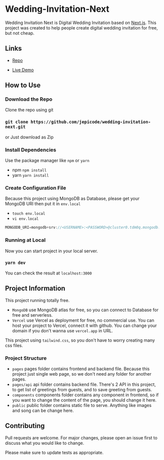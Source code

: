 # Wedding-Invitation-Next

Wedding Invitation Next is Digital Wedding Invitation based on [Next.js](https://nextjs.org/). This project was created to help people create digital wedding invitation for free, but not cheap.

## Links

- [Repo](https://github.com/jepicode/wedding-invitation-next)

- [Live Demo](https://jepi-rere.vercel.app/ckfjdw)

## How to Use

### Download the Repo
Clone the repo using git

### `git clone https://github.com/jepicode/wedding-invitation-next.git`

or Just download as Zip

### Install Dependencies
Use the package manager like `npm` or `yarn`

- npm `npm install`
- yarn `yarn install`

### Create Configuration File
Because this project using MongoDB as Database, please get your MongoDB URI then put it in `env.local`

- `touch env.local`
- `vi env.local`
```javascript
MONGODB_URI=mongodb+srv://<USERNAME>:<PASSWORD>@cluster0.tdm0q.mongodb.net/<DBNAME>
```

### Running at Local
Now you can start project in your local server.

### `yarn dev`

You can check the result at `localhost:3000`

## Project Information
This project running totally free.

- `MongoDB` use MongoDB atlas for free, so you can connect to Database for free and serverless.
- `Vercel` use Vercel as deployment for free, no commercial use. You can host your project to Vercel, connect it with github. You can change your domain if you don't wanna use `vercel.app` in URL.

This project using `tailwind.css`, so you don't have to worry creating many css files.

### Project Structure
- `pages` pages folder contains frontend and backend file. Because this project just single web page, so we don't need any folder for another pages.
- `pages/api` api folder contains backend file. There's 2 API in this project, to get list of greetings from guests, and to save greeting from guests.
- `components` components folder contains any component in frontend, so if you want to change the content of the page, you should change it here.
- `public` public folder contains static file to serve. Anything like images and song can be change here.


## Contributing
Pull requests are welcome. For major changes, please open an issue first to discuss what you would like to change.

Please make sure to update tests as appropriate.